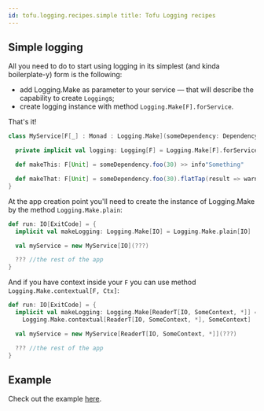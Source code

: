 ```yaml
---
id: tofu.logging.recipes.simple title: Tofu Logging recipes
---
```


## Simple logging

All you need to do to start using logging in its simplest (and kinda boilerplate-y) form is the following:

- add Logging.Make as parameter to your service — that will describe the capability to create `Logging`s;
- create logging instance with method `Logging.Make[F].forService`.

That's it!

```scala
class MyService[F[_] : Monad : Logging.Make](someDependency: DependencyService) {

  private implicit val logging: Logging[F] = Logging.Make[F].forService[MyService[F]]

  def makeThis: F[Unit] = someDependency.foo(30) >> info"Something"

  def makeThat: F[Unit] = someDependency.foo(30).flatTap(result => warn"Some another thing $result")
}

```

At the app creation point you'll need to create the instance of Logging.Make by the method `Logging.Make.plain`:

```scala
def run: IO[ExitCode] = {
  implicit val makeLogging: Logging.Make[IO] = Logging.Make.plain[IO]

  val myService = new MyService[IO](???)

  ??? //the rest of the app
}
```

And if you have context inside your `F` you can use method `Logging.Make.contextual[F, Ctx]`:

```scala
def run: IO[ExitCode] = {
  implicit val makeLogging: Logging.Make[ReaderT[IO, SomeContext, *]] =
    Logging.Make.contextual[ReaderT[IO, SomeContext, *], SomeContext]

  val myService = new MyService[ReaderT[IO, SomeContext, *]](???)

  ??? //the rest of the app
}
```

## Example
Check out the example [here](https://github.com/tofu-tf/tofu/tree/examples/src/main/scala/tofu.example.logging.simple).



